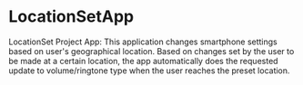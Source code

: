 # LocationSetApp
LocationSet Project App: 
This application changes smartphone settings based on user's geographical location. Based on changes set by the user to
be made at a certain location, the app automatically does the requested update to volume/ringtone type when the user reaches the
preset location.
